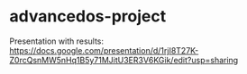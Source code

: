 # advancedos-project

Presentation with results: https://docs.google.com/presentation/d/1rjI8T27K-Z0rcQsnMW5nHq1B5y71MJitU3ER3V6KGik/edit?usp=sharing
